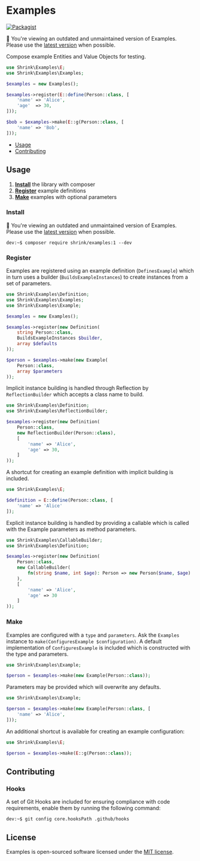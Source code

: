 # Examples

[![Packagist](https://img.shields.io/packagist/v/shrink/examples.svg)][packagist]

:wilted_flower: You're viewing an outdated and unmaintained version of Examples.
Please use the [latest version][latest] when possible.

Compose example Entities and Value Objects for testing.

```php
use Shrink\Examples\E;
use Shrink\Examples\Examples;

$examples = new Examples();

$examples->register(E::define(Person::class, [
    'name' => 'Alice',
    'age'  => 30,
]));

$bob = $examples->make(E::g(Person::class, [
    'name' => 'Bob',
]));
```

- [Usage](#usage)
- [Contributing](#contributing)

## Usage

1. [**Install**](#install) the library with composer
2. [**Register**](#register) example definitions
3. [**Make**](#make) examples with optional parameters

### Install

:wilted_flower: You're viewing an outdated and unmaintained version of Examples.
Please use the [latest version][latest] when possible.

```console
dev:~$ composer require shrink/examples:1 --dev
```

### Register

Examples are registered using an example definition (`DefinesExample`) which in
turn uses a builder (`BuildsExampleInstances`) to create instances from a set
of parameters.

```php
use Shrink\Examples\Definition;
use Shrink\Examples\Examples;
use Shrink\Examples\Example;

$examples = new Examples();

$examples->register(new Definition(
    string Person::class,
    BuildsExampleInstances $builder,
    array $defaults
));

$person = $examples->make(new Example(
    Person::class,
    array $parameters
));
```

Implicit instance building is handled through Reflection by `ReflectionBuilder`
which accepts a class name to build.

```php
use Shrink\Examples\Definition;
use Shrink\Examples\ReflectionBuilder;

$examples->register(new Definition(
    Person::class,
    new ReflectionBuilder(Person::class),
    [
        'name' => 'Alice',
        'age' => 30,
    ]
));
```

A shortcut for creating an example definition with implicit building is
included.

```php
use Shrink\Examples\E;

$definition = E::define(Person::class, [
    'name' => 'Alice'
]);
```

Explicit instance building is handled by providing a callable which is called
with the Example parameters as method parameters.

```php
use Shrink\Examples\CallableBuilder;
use Shrink\Examples\Definition;

$examples->register(new Definition(
    Person::class,
    new CallableBuilder(
        fn(string $name, int $age): Person => new Person($name, $age)
    ),
    [
        'name' => 'Alice',
        'age' => 30
    ]
));
```

### Make

Examples are configured with a `type` and `parameters`. Ask the `Examples`
instance to `make(ConfiguresExample $configuration)`. A default implementation
of `ConfiguresExample` is included which is constructed with the type and
parameters.

```php
use Shrink\Examples\Example;

$person = $examples->make(new Example(Person::class));
```

Parameters may be provided which will overwrite any defaults.

```php
use Shrink\Examples\Example;

$person = $examples->make(new Example(Person::class, [
    'name' => 'Alice',
]));
```

An additional shortcut is available for creating an example configuration:

```php
use Shrink\Examples\E;

$person = $examples->make(E::g(Person::class));
```

## Contributing

### Hooks

A set of Git Hooks are included for ensuring compliance with code requirements,
enable them by running the following command:

```console
dev:~$ git config core.hooksPath .github/hooks
```

## License

Examples is open-sourced software licensed under the [MIT license][mit-license].

[mit-license]: https://choosealicense.com/licenses/mit/
[packagist]: https://packagist.org/packages/shrink/examples
[latest]: https://github.com/shrink/examples
